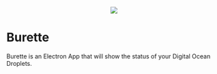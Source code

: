<p align="center"><img src="https://raw.githubusercontent.com/zurWiesn/Burette-Dock/master/dist/Mk4.png" /> </p>

# Burette

Burette is an Electron App that will show the status of your Digital Ocean Droplets.

